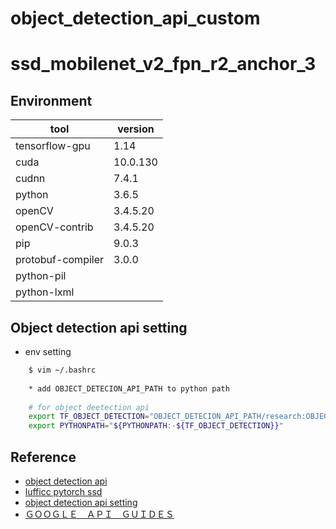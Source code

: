 # object_detection_api_custom


# ssd_mobilenet_v2_fpn_r2_anchor_3


## Environment

| tool              | version  |
|-------------------|----------|
| tensorflow-gpu    | 1.14     |
| cuda              | 10.0.130 |
| cudnn             | 7.4.1    |
| python            | 3.6.5    |
| openCV            | 3.4.5.20 |
| openCV-contrib    | 3.4.5.20 |
| pip               | 9.0.3    |
| protobuf-compiler | 3.0.0    |
| python-pil        | |
| python-lxml       | |

## Object detection api setting
 * env setting
 ```bash
     $ vim ~/.bashrc
     
     * add OBJECT_DETECION_API_PATH to python path
     
     # for object deetection api 
     export TF_OBJECT_DETECTION="OBJECT_DETECION_API_PATH/research:OBJECT_DETECION_API_PATH/research/slim"
     export PYTHONPATH="${PYTHONPATH:-${TF_OBJECT_DETECTION}}"
 ```

## Reference
 * [object detection api](https://github.com/tensorflow/models/tree/master/research/object_detection)
 * [lufficc pytorch ssd](https://github.com/lufficc/SSD?fbclid=IwAR2WFi1g6gbpH8GzSBBO-ERHTUIX7VXbPbTtK5Z-kIT1h-dSWlx3GEHkkqc)
 * [object detection api setting](https://blog.gtwang.org/programming/tensorflow-object-detection-api-tutorial/)
 * [ＧＯＯＧＬＥ　ＡＰＩ　ＧＵＩＤＥＳ](https://github.com/AcgEuSmile/Tensorboard_object_detection_api)